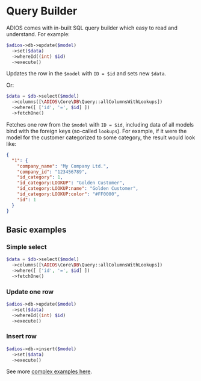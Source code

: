 # Query Builder

ADIOS comes with in-built SQL query builder which easy to read and understand. For example:

```php
$adios->db->update($model)
  ->set($data)
  ->whereId((int) $id)
  ->execute()
```

Updates the row in the `$model` with `ID = $id` and sets new `$data`.

Or:

```php
$data = $db->select($model)
  ->columns([\ADIOS\Core\DB\Query::allColumnsWithLookups])
  ->where([ ['id', '=', $id] ])
  ->fetchOne()
```

Fetches one row from the `$model` with `ID = $id`, including data of all models bind with the foreign keys (so-called `lookups`). For example, if it were the model for the customer categorized to some category, the result would look like:

```json
{
  "1": {
    "company_name": "My Company Ltd.",
    "company_id": "123456789",
    "id_category": 1,
    "id_category:LOOKUP": "Golden Customer",
    "id_category:LOOKUP:name": "Golden Customer",
    "id_category:LOOKUP:color": "#FF0000",
    "id": 1
  }
}
```

## Basic examples


### Simple select

```php
$data = $db->select($model)
  ->columns([\ADIOS\Core\DB\Query::allColumnsWithLookups])
  ->where([ ['id', '=', $id] ])
  ->fetchOne()
```

### Update one row
```php
$adios->db->update($model)
  ->set($data)
  ->whereId((int) $id)
  ->execute()
```

### Insert row

```php
$adios->db->insert($model)
  ->set($data)
  ->execute()
```

See more [complex examples here](query-builder-examples.md).